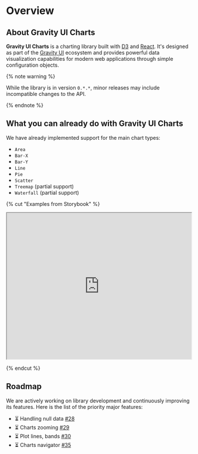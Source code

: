 # Overview

## About Gravity UI Charts

**Gravity UI Charts** is a charting library built with [D3](https://d3js.org/) and [React](https://react.dev/). It's designed as part of the [Gravity UI](https://gravity-ui.com/) ecosystem and provides powerful data visualization capabilities for modern web applications through simple configuration objects.

{% note warning %}

While the library is in version `0.*.*`, minor releases may include incompatible changes to the API.

{% endnote %}

## What you can already do with Gravity UI Charts

We have already implemented support for the main chart types:

- `Area`
- `Bar-X`
- `Bar-Y`
- `Line`
- `Pie`
- `Scatter`
- `Treemap` (partial support)
- `Waterfall` (partial support)

{% cut "Examples from Storybook" %}

<iframe
    src="https://preview.gravity-ui.com/charts/iframe.html?args=&globals=&id=showcase--d-3-showcase-story&viewMode=story"
    width="100%"
    height="400"
    ></iframe>

{% endcut %}

## Roadmap

We are actively working on library development and continuously improving its features. Here is the list of the priority major features:

- ⏳ Handling null data [#28](https://github.com/gravity-ui/charts/issues/28)
- ⏳ Charts zooming [#29](https://github.com/gravity-ui/charts/issues/29)
- ⏳ Plot lines, bands [#30](https://github.com/gravity-ui/charts/issues/30)
- ⏳ Charts navigator [#35](https://github.com/gravity-ui/charts/issues/35)
